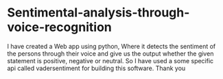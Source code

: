 # Sentimental-analysis-through-voice-recognition
I have created a Web app using python, 
Where it detects the sentiment of the persons through their voice and give us the output whether the given statement is positive, 
negative or neutral. So I have used a some specific api called vadersentiment for building this software. Thank you
